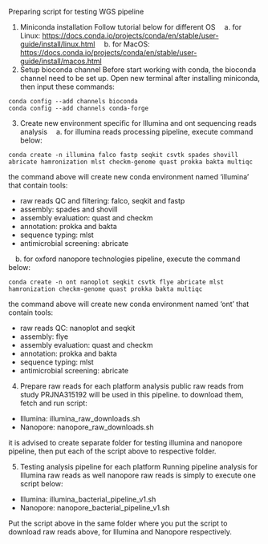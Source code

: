 Preparing script for testing WGS pipeline
1. Miniconda installation
Follow tutorial below for different OS
 a. for Linux: https://docs.conda.io/projects/conda/en/stable/user-guide/install/linux.html
 b. for MacOS: https://docs.conda.io/projects/conda/en/stable/user-guide/install/macos.html
 
2. Setup bioconda channel
Before start working with conda, the bioconda channel need to be set up. Open new terminal after installing miniconda, then input these commands:
```
conda config --add channels bioconda
conda config --add channels conda-forge
```

3. Create new environment specific for Illumina and ont sequencing reads analysis
 a. for illumina reads processing pipeline, execute command below: 
```
conda create -n illumina falco fastp seqkit csvtk spades shovill abricate hamronization mlst checkm-genome quast prokka bakta multiqc
```

the command above will create new conda environment named ‘illumina’ that contain tools:
- raw reads QC and filtering: falco, seqkit and fastp
- assembly: spades and shovill
- assembly evaluation: quast and checkm
- annotation: prokka and bakta
- sequence typing: mlst
- antimicrobial screening: abricate

 b. for oxford nanopore technologies pipeline, execute the command below:
```
conda create -n ont nanoplot seqkit csvtk flye abricate mlst hamronization checkm-genome quast prokka bakta multiqc
```

the command above will create new conda environment named ‘ont’ that contain tools:
- raw reads QC: nanoplot and seqkit
- assembly: flye
- assembly evaluation: quast and checkm
- annotation: prokka and bakta
- sequence typing: mlst
- antimicrobial screening: abricate

4. Prepare raw reads for each platform analysis
  public raw reads from study PRJNA315192 will be used in this pipeline. to download them, fetch and run script:
  
- Illumina: illumina_raw_downloads.sh
- Nanopore: nanopore_raw_downloads.sh

it is advised to create separate folder for testing illumina and nanopore pipeline, then put each of the script above to respective folder.

5. Testing analysis pipeline for each platform
Running pipeline analysis for Illumina raw reads as well nanopore raw reads is simply to execute one script below:
- Illumina: illumina_bacterial_pipeline_v1.sh
- Nanopore: nanopore_bacterial_pipeline_v1.sh

Put the script above in the same folder where you put the script to download raw reads above, for Illumina and Nanopore respectively.
